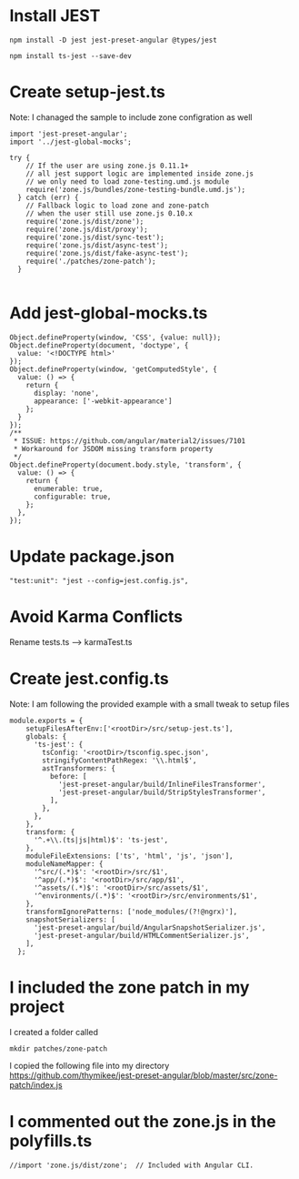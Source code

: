# Install JEST
```
npm install -D jest jest-preset-angular @types/jest
```
```
npm install ts-jest --save-dev
```
# Create setup-jest.ts
Note: I chanaged the sample to include zone configration as well
```
import 'jest-preset-angular';
import '../jest-global-mocks';

try {
    // If the user are using zone.js 0.11.1+
    // all jest support logic are implemented inside zone.js
    // we only need to load zone-testing.umd.js module
    require('zone.js/bundles/zone-testing-bundle.umd.js');
  } catch (err) {
    // Fallback logic to load zone and zone-patch
    // when the user still use zone.js 0.10.x
    require('zone.js/dist/zone');
    require('zone.js/dist/proxy');
    require('zone.js/dist/sync-test');
    require('zone.js/dist/async-test');
    require('zone.js/dist/fake-async-test');
    require('./patches/zone-patch');
  }


```

# Add jest-global-mocks.ts

```
Object.defineProperty(window, 'CSS', {value: null});
Object.defineProperty(document, 'doctype', {
  value: '<!DOCTYPE html>'
});
Object.defineProperty(window, 'getComputedStyle', {
  value: () => {
    return {
      display: 'none',
      appearance: ['-webkit-appearance']
    };
  }
});
/**
 * ISSUE: https://github.com/angular/material2/issues/7101
 * Workaround for JSDOM missing transform property
 */
Object.defineProperty(document.body.style, 'transform', {
  value: () => {
    return {
      enumerable: true,
      configurable: true,
    };
  },
});
```

# Update package.json
```
"test:unit": "jest --config=jest.config.js",
```

# Avoid Karma Conflicts
Rename tests.ts --> karmaTest.ts

# Create jest.config.ts
Note: I am following the provided example with a small tweak to setup files 
```
module.exports = {
    setupFilesAfterEnv:['<rootDir>/src/setup-jest.ts'],
    globals: {
      'ts-jest': {
        tsConfig: '<rootDir>/tsconfig.spec.json',
        stringifyContentPathRegex: '\\.html$',
        astTransformers: {
          before: [
            'jest-preset-angular/build/InlineFilesTransformer',
            'jest-preset-angular/build/StripStylesTransformer',
          ],
        },
      },
    },
    transform: {
      '^.+\\.(ts|js|html)$': 'ts-jest',
    },
    moduleFileExtensions: ['ts', 'html', 'js', 'json'],
    moduleNameMapper: {
      '^src/(.*)$': '<rootDir>/src/$1',
      '^app/(.*)$': '<rootDir>/src/app/$1',
      '^assets/(.*)$': '<rootDir>/src/assets/$1',
      '^environments/(.*)$': '<rootDir>/src/environments/$1',
    },
    transformIgnorePatterns: ['node_modules/(?!@ngrx)'],
    snapshotSerializers: [
      'jest-preset-angular/build/AngularSnapshotSerializer.js',
      'jest-preset-angular/build/HTMLCommentSerializer.js',
    ],
  };
```

# I included the zone patch in my project 
I created a folder called 
```
mkdir patches/zone-patch
```
I copied the following file into my directory
https://github.com/thymikee/jest-preset-angular/blob/master/src/zone-patch/index.js

# I commented out the zone.js in the polyfills.ts

```
//import 'zone.js/dist/zone';  // Included with Angular CLI.
```
